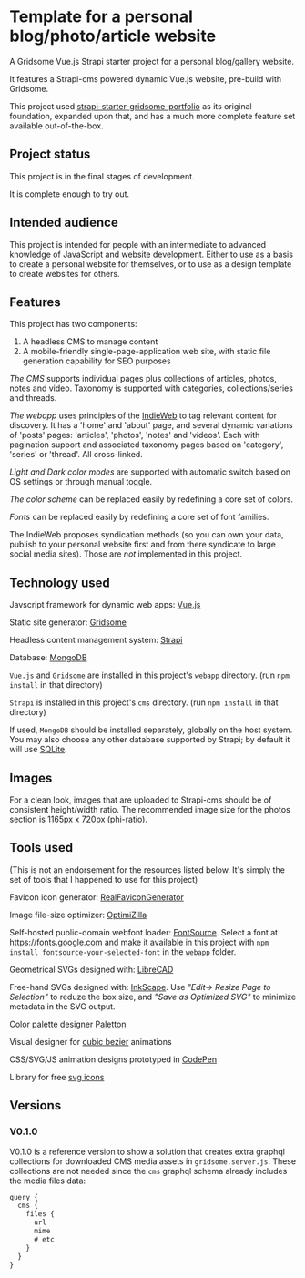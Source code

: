 # Template for a personal blog/photo/article website

A Gridsome Vue.js Strapi starter project for a personal blog/gallery website.

It features a Strapi-cms powered dynamic Vue.js website, pre-build with Gridsome.

This project used [strapi-starter-gridsome-portfolio](https://github.com/strapi/strapi-starter-gridsome-portfolio) as its original foundation, expanded upon that, and has a much more complete feature set available out-of-the-box.

## Project status

This project is in the final stages of development.

It is complete enough to try out.

## Intended audience

This project is intended for people with an intermediate to advanced knowledge of JavaScript and website development. Either to use as a basis to create a personal website for themselves, or to use as a design template to create websites for others.

## Features

This project has two components:

1. A headless CMS to manage content
2. A mobile-friendly single-page-application web site, with static file generation capability for SEO purposes

*The CMS* supports individual pages plus collections of articles, photos, notes and video. Taxonomy is supported with categories, collections/series and threads.

*The webapp* uses principles of the [IndieWeb](https://indieweb.org/) to tag relevant content for discovery. It has a 'home' and 'about' page, and several dynamic variations of 'posts' pages: 'articles', 'photos', 'notes' and 'videos'. Each with pagination support and associated taxonomy pages based on 'category', 'series' or 'thread'. All cross-linked.

*Light and Dark color modes* are supported with automatic switch based on OS settings or through manual toggle.

*The color scheme* can be replaced easily by redefining a core set of colors.

*Fonts* can be replaced easily by redefining a core set of font families.

The IndieWeb proposes syndication methods (so you can own your data, publish to your personal website first and from there syndicate to large social media sites). Those are *not* implemented in this project.

## Technology used

Javscript framework for dynamic web apps: [Vue.js](https://vuejs.org/)

Static site generator: [Gridsome](https://gridsome.org/)

Headless content management system: [Strapi](https://strapi.io/)

Database: [MongoDB](https://www.mongodb.com/)

`Vue.js` and `Gridsome` are installed in this project's `webapp` directory. (run `npm install` in that directory)

`Strapi` is installed in this project's `cms` directory. (run `npm install` in that directory)

If used, `MongoDB` should be installed separately, globally on the host system.
You may also choose any other database supported by Strapi; by default it will use [SQLite](https://sqlite.org/).

## Images

For a clean look, images that are uploaded to Strapi-cms should be of consistent height/width ratio. The recommended image size for the photos section is 1165px x 720px (phi-ratio).

## Tools used

(This is not an endorsement for the resources listed below. It's simply the set of tools that I happened to use for this project)

Favicon icon generator: [RealFaviconGenerator](https://realfavicongenerator.net/)

Image file-size optimizer: [OptimiZilla](https://imagecompressor.com/)

Self-hosted public-domain webfont loader: [FontSource](https://github.com/fontsource/fontsource). Select a font at <https://fonts.google.com> and make it available in this project with `npm install fontsource-your-selected-font` in the `webapp` folder.

Geometrical SVGs designed with: [LibreCAD](https://librecad.org/)

Free-hand SVGs designed with: [InkScape](https://inkscape.org/). Use *"Edit-> Resize Page to Selection"* to reduze the box size, and *"Save as Optimized SVG"* to minimize metadata in the SVG output.

Color palette designer [Paletton](http://paletton.com/)

Visual designer for [cubic bezier](https://cubic-bezier.com/) animations

CSS/SVG/JS animation designs prototyped in [CodePen](https://codepen.io/emaesen)

Library for free [svg icons](https://iconmonstr.com/)

## Versions

### V0.1.0

V0.1.0 is a reference version to show a solution that creates extra graphql collections for downloaded CMS media assets in `gridsome.server.js`. These collections are not needed since the `cms` graphql schema already includes the media files data:

```javascript
query {
  cms {
    files {
      url
      mime
      # etc
    }
  }
}
```
